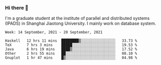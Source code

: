 ### Hi there 👋

I'm a graduate student at the institute of parallel and distributed systems (IPADS) in Shanghai Jiaotong University. I mainly work on database system.

<!--START_SECTION:waka-->
```text
Week: 14 September, 2021 - 20 September, 2021

Haskell   12 hrs 11 mins  ████████▒░░░░░░░░░░░░░░░░   33.73 % 
TeX       7 hrs 3 mins    █████░░░░░░░░░░░░░░░░░░░░   19.53 % 
Java      6 hrs 19 mins   ████▒░░░░░░░░░░░░░░░░░░░░   17.52 % 
Other     2 hrs 55 mins   ██░░░░░░░░░░░░░░░░░░░░░░░   08.10 % 
Gnuplot   1 hr 47 mins    █▒░░░░░░░░░░░░░░░░░░░░░░░   04.98 % 
```
<!--END_SECTION:waka-->

<!--
**yqmmm/yqmmm** is a ✨ _special_ ✨ repository because its `README.md` (this file) appears on your GitHub profile.

Here are some ideas to get you started:

- 🔭 I’m currently working on ...
- 🌱 I’m currently learning ...
- 👯 I’m looking to collaborate on ...
- 🤔 I’m looking for help with ...
- 💬 Ask me about ...
- 📫 How to reach me: ...
- 😄 Pronouns: ...
- ⚡ Fun fact: ...
-->
